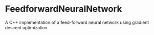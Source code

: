 # FeedforwardNeuralNetwork
A C++ implementation of a feed-forward neural network using gradient descent optimization